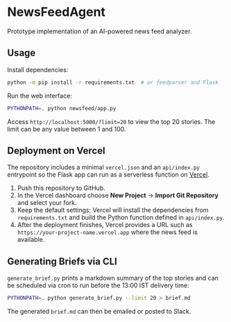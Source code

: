 # NewsFeedAgent

Prototype implementation of an AI-powered news feed analyzer.

## Usage

Install dependencies:

```bash
python -m pip install -r requirements.txt  # or feedparser and Flask
```

Run the web interface:

```bash
PYTHONPATH=. python newsfeed/app.py
```

Access `http://localhost:5000/?limit=20` to view the top 20 stories. The limit can be any value between 1 and 100.

## Deployment on Vercel

The repository includes a minimal `vercel.json` and an `api/index.py` entrypoint
so the Flask app can run as a serverless function on [Vercel](https://vercel.com).

1. Push this repository to GitHub.
2. In the Vercel dashboard choose **New Project** → **Import Git Repository** and
   select your fork.
3. Keep the default settings; Vercel will install the dependencies from
   `requirements.txt` and build the Python function defined in `api/index.py`.
4. After the deployment finishes, Vercel provides a URL such as
   `https://your-project-name.vercel.app` where the news feed is available.

## Generating Briefs via CLI

`generate_brief.py` prints a markdown summary of the top stories and can be
scheduled via cron to run before the 13:00 IST delivery time:

```bash
PYTHONPATH=. python generate_brief.py --limit 20 > brief.md
```

The generated `brief.md` can then be emailed or posted to Slack.
